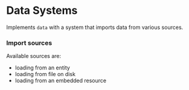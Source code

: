 # Data Systems

Implements `data` with a system that imports data from various sources.

### Import sources

Available sources are:
- loading from an entity
- loading from file on disk
- loading from an embedded resource